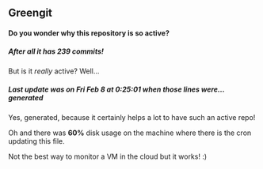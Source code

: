 ## Greengit

#### Do you wonder why this repository is so active?

##### After all it has 239 commits!

But is it *really* active? Well...

##### Last update was on Fri Feb 8 at 0:25:01 when those lines were... generated

Yes, generated, because it certainly helps a lot to have such an active repo!

Oh and there was **60%** disk usage on the machine
where there is the cron updating this file.

Not the best way to monitor a VM in the cloud but it works! :)
